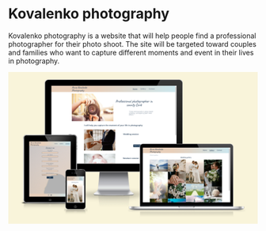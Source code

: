# Kovalenko photography

Kovalenko photography is a website that will help people find a professional photographer for their photo shoot. The site will be targeted toward couples and families who want to capture different moments and event in their lives in photography.

![Responsice Mockup](/media/mockup_white.png)

